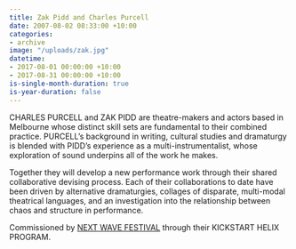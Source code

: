 ```yaml
---
title: Zak Pidd and Charles Purcell
date: 2007-08-02 08:33:00 +10:00
categories:
- archive
image: "/uploads/zak.jpg"
datetime:
- 2017-08-01 00:00:00 +10:00
- 2017-08-31 00:00:00 +10:00
is-single-month-duration: true
is-year-duration: false
---
```


CHARLES PURCELL and ZAK PIDD are theatre-makers and actors based in Melbourne whose distinct skill sets are fundamental to their combined practice. PURCELL’s background in writing, cultural studies and dramaturgy is blended with PIDD’s experience as a multi-instrumentalist, whose exploration of sound underpins all of the work he makes.

Together they will develop a new performance work through their shared collaborative devising process. Each of their collaborations to date have been driven by alternative dramaturgies, collages of disparate, multi-modal theatrical languages, and an investigation into the relationship between chaos and structure in performance.

Commissioned by [NEXT WAVE FESTIVAL](http://nextwave.org.au/) through their KICKSTART HELIX PROGRAM.
